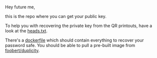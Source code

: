 Hey future me,

this is the repo where you can get your public key.

To help you with recovering the private key from the QR printouts, have a look
at the [heads.txt](heads.txt).

There's a [dockerfile](duplicity) which should contain everything to recover
your password safe. You should be able to pull a pre-built image from
[foobert/duplicity](https://hub.docker.com/r/foobert/duplicity/).
